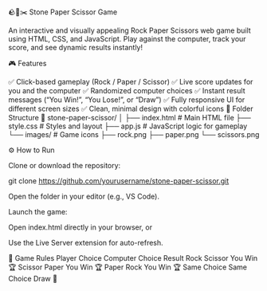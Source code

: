 🪨📄✂️ Stone Paper Scissor Game

An interactive and visually appealing Rock Paper Scissors web game built using HTML, CSS, and JavaScript.
Play against the computer, track your score, and see dynamic results instantly!

🎮 Features

✅ Click-based gameplay (Rock / Paper / Scissor)
✅ Live score updates for you and the computer
✅ Randomized computer choices
✅ Instant result messages (“You Win!”, “You Lose!”, or “Draw”)
✅ Fully responsive UI for different screen sizes
✅ Clean, minimal design with colorful icons
🧱 Folder Structure
📁 stone-paper-scissor/
│
├── index.html        # Main HTML file
├── style.css         # Styles and layout
├── app.js            # JavaScript logic for gameplay
└── images/           # Game icons
     ├── rock.png
     ├── paper.png
     └── scissors.png

⚙️ How to Run

Clone or download the repository:

git clone https://github.com/yourusername/stone-paper-scissor.git


Open the folder in your editor (e.g., VS Code).

Launch the game:

Open index.html directly in your browser, or

Use the Live Server extension for auto-refresh.

🧠 Game Rules
Player Choice	Computer Choice	Result
Rock	Scissor	You Win 🏆
Scissor	Paper	You Win 🏆
Paper	Rock	You Win 🏆
Same Choice	Same Choice	Draw 🤝
